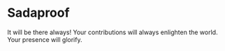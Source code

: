 # Sadaproof
It will be there always! Your contributions will always enlighten the world. Your presence will glorify.
